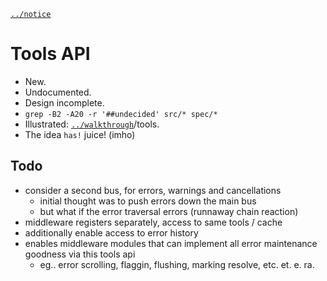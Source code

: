[`../notice`](../notice)

Tools API
=========

* New. 
* Undocumented. 
* Design incomplete.
* `grep -B2 -A20 -r '##undecided' src/* spec/*`
* Illustrated: [`../walkthrough`](../walkthrough)/tools.
* The idea `has!` juice! (imho)



Todo
----

* consider a second bus, for errors, warnings and cancellations
    * initial thought was to push errors down the main bus
    * but what if the error traversal errors (runnaway chain reaction)
* middleware registers separately, access to same tools / cache
* additionally enable access to error history
* enables middleware modules that can implement all error maintenance goodness via this tools api
    * eg.. error scrolling, flaggin, flushing, marking resolve, etc. et. e. ra.
